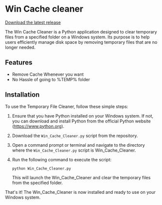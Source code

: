 # Win Cache cleaner

[Download the latest release](https://github.com/nitin0002/Win_Cache_cleaner/releases)

The Win Cache Cleaner is a Python application designed to clear temporary files from a specified folder on a Windows system. 
Its purpose is to help users efficiently manage disk space by removing temporary files that are no longer needed.
## Features

- Remove Cache Whenever you want
- No Hassle of going to %TEMP% folder

## Installation

To use the Temporary File Cleaner, follow these simple steps:

1. Ensure that you have Python installed on your Windows system. If not, you can download and install Python from the official Python website (https://www.python.org).

2. Download the `Win_Cache_Cleaner.py` script from the repository.

3. Open a command prompt or terminal and navigate to the directory where the `Win_Cache_Cleaner.py` script is Win_Cache_Cleaner.

4. Run the following command to execute the script:

   ```shell
   python Win_Cache_Cleaner.py
   ```

   This will launch the Win_Cache_Cleaner and clear the temporary files from the specified folder.

That's it! The Win_Cache_Cleaner is now installed and ready to use on your Windows system.



